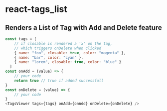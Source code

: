 # react-tags_list

## Renders a List of Tag with Add and Delete feature
```js
const tags = [
    // if closable is rendered a 'x' on the tag, 
    // which triggers onDelete when clicked
    { name: "foo", closable: true, color: "magenta" }, 
    { name: "bar", color: "cyan" },
    { name: "lorem", closable: true, color: "blue" }
  ]
const onAdd = (value) => {
    // your code
    return true // true if added successfull
}
const onDelete = (value) => {
    // your code
}
<TagsViewer tags={tags} onAdd={onAdd} onDelete={onDelete} />
```